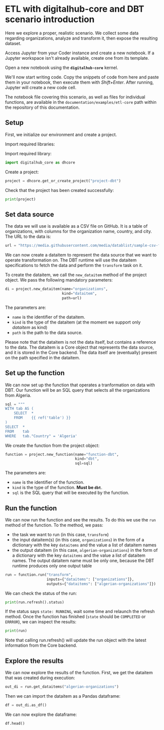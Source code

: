 # ETL with digitalhub-core and DBT scenario introduction

Here we explore a proper, realistic scenario. We collect some data regarding organizations, analyze and transform it, then expose the resulting dataset.

Access Jupyter from your Coder instance and create a new notebook. If a Jupyter workspace isn't already available, create one from its template.

Open a new notebook using the **`digitalhub-core`** kernel.

We'll now start writing code. Copy the snippets of code from here and paste them in your notebook, then execute them with *Shift+Enter*. After running, Jupyter will create a new code cell.

The notebook file covering this scenario, as well as files for individual functions, are available in the `documentation/examples/etl-core` path within the repository of this documentation.

## Setup

First, we initialize our environment and create a project.

Import required libraries:

Import required library:

```python
import digitalhub_core as dhcore
```

Create a project:

``` python
project = dhcore.get_or_create_project("project-dbt")
```

Check that the project has been created successfully:

``` python
print(project)
```

## Set data source

The data we will use is available as a CSV file on GitHub. It is a table of organizations, with columns for the organization name, country, and city.
The URL to the data is:

```python
url = "https://media.githubusercontent.com/media/datablist/sample-csv-files/main/files/organizations/organizations-1000.csv"
```

We can now create a dataitem to represent the data source that we want to operate transformation on. The DBT runtime will use the dataitem specifications to fetch the data and perform the `transform` task on it.

To create the dataitem, we call the `new_dataitem` method of the project object. We pass the following mandatory parameters:

```python
di = project.new_dataitem(name="organizations",
                          kind="dataitem",
                          path=url)
```

The parameters are:

- `name` is the identifier of the dataitem.
- `kind` is the type of the dataitem (at the moment we support only *dataitem* as kind)
- `path` is the path to the data source.

Please note that the dataitem is not the data itself, but contains a reference to the data. The dataitem is a Core object that represents the data source, and it is stored in the Core backend. The data itself are (eventually) present on the path specified in the dataitem.

## Set up the function

We can now set up the function that operates a tranformation on data with DBT.
Our function will be an SQL query that selects all the organizations from Algeria.

``` python
sql = """
WITH tab AS (
    SELECT  *
    FROM    {{ ref('table') }}
)
SELECT  *
FROM    tab
WHERE   tab."Country" = 'Algeria'
```

We create the function from the project object:

``` python
function = project.new_function(name="function-dbt",
                                kind="dbt",
                                sql=sql)
```

The parameters are:

- `name` is the identifier of the function.
- `kind` is the type of the function. **Must be `dbt`**.
- `sql` is the SQL query that will be executed by the function.

## Run the function

We can now run the function and see the results. To do this we use the `run` method of the function. To the method, we pass:

- the task we want to run (in this case, `transform`)
- the input dataitem(s) (in this case, `organizations`) in the form of a dictionary with the key `dataitems` and the value a list of dataitem names
- the output dataitem (in this case, `algerian-organizations`) in the form of a dictionary with the key `dataitems` and the value a list of dataitem names. The output dataitem name must be only one, because the DBT runtime produces only one output table

``` python
run = function.run("transform",
                   inputs={"dataitems": ["organizations"]},
                   outputs={"dataitems": ["algerian-organizations"]})
```

We can check the status of the run:

```python
print(run.refresh().status)
```

If the status says `state: RUNNING`, wait some time and relaunch the refresh method. Once the function has finished (`state` should be `COMPLETED` or `ERRROR`), we can inspect the results:

```python
print(run)
```

Note that calling run.refresh() will update the run object with the latest information from the Core backend.

## Explore the results

We can now explore the results of the function.
First, we get the dataitem that was created during execution:

``` python
out_di = run.get_dataitems("algerian-organizations")
```

Then we can import the dataitem as a Pandas dataframe:

``` python
df = out_di.as_df()
```

We can now explore the dataframe:

``` python
df.head()
```
